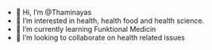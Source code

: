 - 👋 Hi, I’m @Thaminayas
- 👀 I’m interested in health, health food and health science.
- 🌱 I’m currently learning Funktional Medicin 
- 💞️ I’m looking to collaborate on health related issues
  

<!---
Thaminayas/Thaminayas is a ✨ special ✨ repository because its `README.md` (this file) appears on your GitHub profile.
You can click the Preview link to take a look at your changes.
--->
